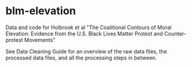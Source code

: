 # blm-elevation

Data and code for Holbrook et al "The Coalitional Contours of Moral Elevation: Evidence from the U.S. Black Lives Matter Protest and Counter-protest Movements"

See Data Cleaning Guide for an overview of the raw data files, the processed data files, and all the processing steps in between.
